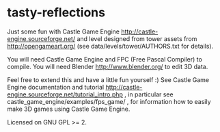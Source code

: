 tasty-reflections
=================

Just some fun with Castle Game Engine
http://castle-engine.sourceforge.net/ and level designed from
tower assets from http://opengameart.org/ (see data/levels/tower/AUTHORS.txt
for details).

You will need Castle Game Engine and FPC (Free Pascal Compiler)
to compile. You will need Blender http://www.blender.org/ to edit 3D data.

Feel free to extend this and have a little fun yourself :)
See Castle Game Engine documentation and tutorial
http://castle-engine.sourceforge.net/tutorial_intro.php ,
in particular see castle_game_engine/examples/fps_game/ ,
for information how to easily make 3D games using Castle Game Engine.

Licensed on GNU GPL >= 2.